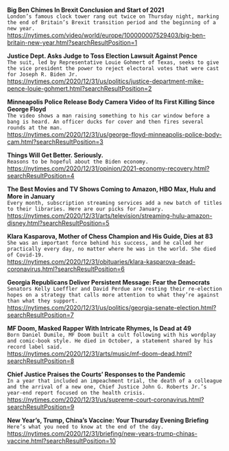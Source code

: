 **Big Ben Chimes In Brexit Conclusion and Start of 2021**\
`London’s famous clock tower rang out twice on Thursday night, marking the end of Britain’s Brexit transition period and the beginning of a new year.`\
https://nytimes.com/video/world/europe/100000007529403/big-ben-britain-new-year.html?searchResultPosition=1

**Justice Dept. Asks Judge to Toss Election Lawsuit Against Pence**\
`The suit, led by Representative Louie Gohmert of Texas, seeks to give the vice president the power to reject electoral votes that were cast for Joseph R. Biden Jr.`\
https://nytimes.com/2020/12/31/us/politics/justice-department-mike-pence-louie-gohmert.html?searchResultPosition=2

**Minneapolis Police Release Body Camera Video of Its First Killing Since George Floyd**\
`The video shows a man raising something to his car window before a bang is heard. An officer ducks for cover and then fires several rounds at the man.`\
https://nytimes.com/2020/12/31/us/george-floyd-minneapolis-police-body-cam.html?searchResultPosition=3

**Things Will Get Better. Seriously.**\
`Reasons to be hopeful about the Biden economy.`\
https://nytimes.com/2020/12/31/opinion/2021-economy-recovery.html?searchResultPosition=4

**The Best Movies and TV Shows Coming to Amazon, HBO Max, Hulu and More in January**\
`Every month, subscription streaming services add a new batch of titles to their libraries. Here are our picks for January.`\
https://nytimes.com/2020/12/31/arts/television/streaming-hulu-amazon-disney.html?searchResultPosition=5

**Klara Kasparova, Mother of Chess Champion and His Guide, Dies at 83**\
`She was an important force behind his success, and he called her practically every day, no matter where he was in the world. She died of Covid-19.`\
https://nytimes.com/2020/12/31/obituaries/klara-kasparova-dead-coronavirus.html?searchResultPosition=6

**Georgia Republicans Deliver Persistent Message: Fear the Democrats**\
`Senators Kelly Loeffler and David Perdue are resting their re-election hopes on a strategy that calls more attention to what they’re against than what they support.`\
https://nytimes.com/2020/12/31/us/politics/georgia-senate-election.html?searchResultPosition=7

**MF Doom, Masked Rapper With Intricate Rhymes, Is Dead at 49**\
`Born Daniel Dumile, MF Doom built a cult following with his wordplay and comic-book style. He died in October, a statement shared by his record label said.`\
https://nytimes.com/2020/12/31/arts/music/mf-doom-dead.html?searchResultPosition=8

**Chief Justice Praises the Courts’ Responses to the Pandemic**\
`In a year that included an impeachment trial, the death of a colleague and the arrival of a new one, Chief Justice John G. Roberts Jr.’s year-end report focused on the health crisis.`\
https://nytimes.com/2020/12/31/us/supreme-court-coronavirus.html?searchResultPosition=9

**New Year’s, Trump, China’s Vaccine: Your Thursday Evening Briefing**\
`Here’s what you need to know at the end of the day.`\
https://nytimes.com/2020/12/31/briefing/new-years-trump-chinas-vaccine.html?searchResultPosition=10

